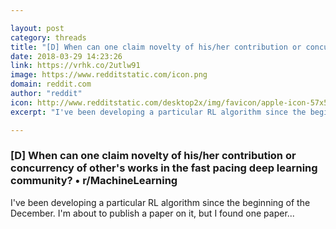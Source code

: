 ```yaml
---

layout: post
category: threads
title: "[D] When can one claim novelty of his/her contribution or concurrency of other's works in the fast pacing deep learning community?"
date: 2018-03-29 14:23:26
link: https://vrhk.co/2utlw91
image: https://www.redditstatic.com/icon.png
domain: reddit.com
author: "reddit"
icon: http://www.redditstatic.com/desktop2x/img/favicon/apple-icon-57x57.png
excerpt: "I've been developing a particular RL algorithm since the beginning of the December. I'm about to publish a paper on it, but I found one paper..."

---
```


### [D] When can one claim novelty of his/her contribution or concurrency of other's works in the fast pacing deep learning community? • r/MachineLearning

I've been developing a particular RL algorithm since the beginning of the December. I'm about to publish a paper on it, but I found one paper...